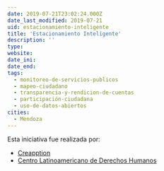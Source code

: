 ```yaml
---
date: 2019-07-21T23:02:24.000Z
date_last_modified: 2019-07-21
uid: estacionamiento-inteligente
title: 'Estacionamiento Inteligente'
description: ''
type: 
website: 
date_ini: 
date_end: 
tags:
  - monitoreo-de-servicios-publicos
  - mapeo-ciudadano
  - transparencia-y-rendicion-de-cuentas
  - participación-ciudadana
  - uso-de-datos-abiertos
cities: 
  - Mendoza
---
```


Esta iniciativa fue realizada por:

- [Creapption](/organizaciones/creapption)
- [Centro Latinoamericano de Derechos Humanos](/organizaciones/centro-latinoamericano-de-derechos-humanos)
